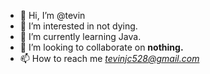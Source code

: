 - 👋 Hi, I’m @tevin
- 👀 I’m interested in not dying. 
- 🌱 I’m currently learning Java.
- 💞️ I’m looking to collaborate on <b> nothing. </b>
- 📫 How to reach me <i> tevinjc528@gmail.com </i>

<!---
tevin528/tevin528 is a ✨ special ✨ repository because its `README.md` (this file) appears on your GitHub profile.
You can click the Preview link to take a look at your changes.
--->
